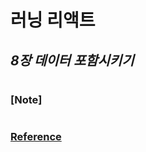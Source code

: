 # 러닝 리액트

## _8장 데이터 포함시키기_

###

#

### [Note]

#

### [Reference](https://www.hanbit.co.kr/store/books/look.php?p_code=B7468885216)
